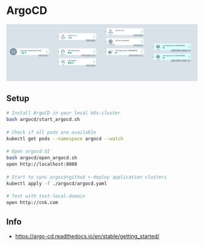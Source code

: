 # ArgoCD
![Screenshot](/img/argocd_ui.png)

## Setup

```bash
# Install ArgoCD in your local k8s-cluster
bash argocd/start_argocd.sh

# Check if all pods are available
kubectl get pods --namespace argocd --watch

# Open argocd UI
bash argocd/open_argocd.sh
open http://localhost:8080

# Start to sync argocd+github > deploy application clusters
kubectl apply -f ./argocd/argocd.yaml

# Test with test-local-domain
open http://cnk.com
```


## Info
- https://argo-cd.readthedocs.io/en/stable/getting_started/
